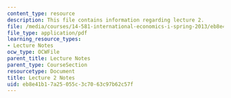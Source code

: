 ```yaml
---
content_type: resource
description: This file contains information regarding lecture 2.
file: /media/courses/14-581-international-economics-i-spring-2013/eb8e41b17a25055c3c7063c97b62c57f_MIT14_581S13_classnotes2.pdf
file_type: application/pdf
learning_resource_types:
- Lecture Notes
ocw_type: OCWFile
parent_title: Lecture Notes
parent_type: CourseSection
resourcetype: Document
title: Lecture 2 Notes
uid: eb8e41b1-7a25-055c-3c70-63c97b62c57f
---
```

